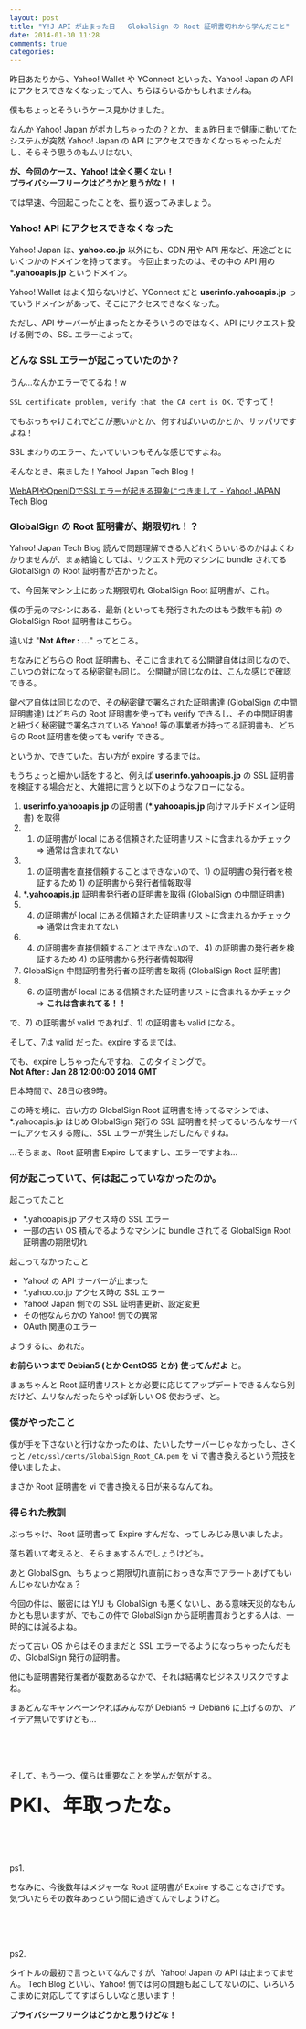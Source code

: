 ```yaml
---
layout: post
title: "Y!J API が止まった日 - GlobalSign の Root 証明書切れから学んだこと"
date: 2014-01-30 11:28
comments: true
categories:
---
```


昨日あたりから、Yahoo! Wallet や YConnect といった、Yahoo! Japan の API にアクセスできなくなったって人、ちらほらいるかもしれませんね。

僕もちょっとそういうケース見かけました。

なんか Yahoo! Japan がポカしちゃったの？とか、まぁ昨日まで健康に動いてたシステムが突然 Yahoo! Japan の API にアクセスできなくなっちゃったんだし、そらそう思うのもムリはない。

<strong>が、今回のケース、Yahoo! は全く悪くない！<br>プライバシーフリークはどうかと思うがな！！</strong>

では早速、今回起こったことを、振り返ってみましょう。

### Yahoo! API にアクセスできなくなった

Yahoo! Japan は、<b>yahoo.co.jp</b> 以外にも、CDN 用や API 用など、用途ごとにいくつかのドメインを持ってます。
今回止まったのは、その中の API 用の <b>*.yahooapis.jp</b> というドメイン。

Yahoo! Wallet はよく知らないけど、YConnect だと <b>userinfo.yahooapis.jp</b> っていうドメインがあって、そこにアクセスできなくなった。

ただし、API サーバーが止まったとかそういうのではなく、API にリクエスト投げる側での、SSL エラーによって。

<!-- more -->

### どんな SSL エラーが起こっていたのか？

<script src="https://gist.github.com/nov/8702799.js"></script>

うん...なんかエラーでてるね！w

<code>SSL certificate problem, verify that the CA cert is OK.</code> ですって！

でもぶっちゃけこれでどこが悪いかとか、何すればいいのかとか、サッパリですよね！

SSL まわりのエラー、たいていいつもそんな感じですよね。

そんなとき、来ました！Yahoo! Japan Tech Blog！

<a href="http://techblog.yahoo.co.jp/maintenance/4/">WebAPIやOpenIDでSSLエラーが起きる現象につきまして - Yahoo! JAPAN Tech Blog</a>

### GlobalSign の Root 証明書が、期限切れ！？

Yahoo! Japan Tech Blog 読んで問題理解できる人どれくらいいるのかはよくわかりませんが、まぁ結論としては、リクエスト元のマシンに bundle されてる GlobalSign の Root 証明書が古かったと。

で、今回某マシン上にあった期限切れ GlobalSign Root 証明書が、これ。

<script src="https://gist.github.com/nov/8703001.js"></script>

僕の手元のマシンにある、最新 (といっても発行されたのはもう数年も前) の GlobalSign Root 証明書はこちら。

<script src="https://gist.github.com/nov/8702954.js"></script>

違いは "<b>Not After : ...</b>" ってところ。

ちなみにどちらの Root 証明書も、そこに含まれてる公開鍵自体は同じなので、こいつの対になってる秘密鍵も同じ。
公開鍵が同じなのは、こんな感じで確認できる。

<script src="https://gist.github.com/nov/8699469.js"></script>

鍵ペア自体は同じなので、その秘密鍵で署名された証明書達 (GlobalSign の中間証明書達) はどちらの Root 証明書を使っても verify できるし、その中間証明書と紐づく秘密鍵で署名されている Yahoo! 等の事業者が持ってる証明書も、どちらの Root 証明書を使っても verify できる。

というか、できていた。古い方が expire するまでは。

もうちょっと細かい話をすると、例えば <b>userinfo.yahooapis.jp</b> の SSL 証明書を検証する場合だと、大雑把に言うと以下のようなフローになる。

1. <b>userinfo.yahooapis.jp</b> の証明書 (<b>*.yahooapis.jp</b> 向けマルチドメイン証明書) を取得
2. 1) の証明書が local にある信頼された証明書リストに含まれるかチェック => 通常は含まれてない
3. 1) の証明書を直接信頼することはできないので、1) の証明書の発行者を検証するため 1) の証明書から発行者情報取得
4. <b>*.yahooapis.jp</b> 証明書発行者の証明書を取得 (GlobalSign の中間証明書)
4. 4) の証明書が local にある信頼された証明書リストに含まれるかチェック => 通常は含まれてない
5. 4) の証明書を直接信頼することはできないので、4) の証明書の発行者を検証するため 4) の証明書から発行者情報取得
6. GlobalSign 中間証明書発行者の証明書を取得 (GlobalSign Root 証明書)
7. 6) の証明書が local にある信頼された証明書リストに含まれるかチェック => <b>これは含まれてる！！</b>

で、7) の証明書が valid であれば、1) の証明書も valid になる。

そして、7は valid だった。expire するまでは。

でも、expire しちゃったんですね、このタイミングで。<br>
<b>Not After : Jan 28 12:00:00 2014 GMT</b>

日本時間で、28日の夜9時。

この時を境に、古い方の GlobalSign Root 証明書を持ってるマシンでは、*.yahooapis.jp はじめ GlobalSign 発行の SSL 証明書を持ってるいろんなサーバーにアクセスする際に、SSL エラーが発生しだしたんですね。

...そらまぁ、Root 証明書 Expire してますし、エラーですよね...

### 何が起こっていて、何は起こっていなかったのか。

起こってたこと

* *.yahooapis.jp アクセス時の SSL エラー
* 一部の古い OS 積んでるようなマシンに bundle されてる GlobalSign Root 証明書の期限切れ

起こってなかったこと

* Yahoo! の API サーバーが止まった
* *.yahoo.co.jp アクセス時の SSL エラー
* Yahoo! Japan 側での SSL 証明書更新、設定変更
* その他なんらかの Yahoo! 側での異常
* OAuth 関連のエラー

ようするに、あれだ。

<b>お前らいつまで Debian5 (とか CentOS5 とか) 使ってんだよ</b> と。

まぁちゃんと Root 証明書リストとか必要に応じてアップデートできるんなら別だけど、ムリなんだったらやっぱ新しい OS 使おうぜ、と。

### 僕がやったこと

僕が手を下さないと行けなかったのは、たいしたサーバーじゃなかったし、さくっと <code>/etc/ssl/certs/GlobalSign_Root_CA.pem</code> を vi で書き換えるという荒技を使いましたよ。

まさか Root 証明書を vi で書き換える日が来るなんてね。

### 得られた教訓

ぶっちゃけ、Root 証明書って Expire すんだな、ってしみじみ思いましたよ。

落ち着いて考えると、そらまぁするんでしょうけども。

あと GlobalSign、もちょっと期限切れ直前におっきな声でアラートあげてもいんじゃないかなぁ？

今回の件は、厳密には Y!J も GlobalSign も悪くないし、ある意味天災的なもんかとも思いますが、でもこの件で GlobalSign から証明書買おうとする人は、一時的には減るよね。

だって古い OS からはそのままだと SSL エラーでるようになっちゃったんだもの、GlobalSign 発行の証明書。

他にも証明書発行業者が複数あるなかで、それは結構なビジネスリスクですよね。

まぁどんなキャンペーンやればみんなが Debian5 -> Debian6 に上げるのか、アイデア無いですけども...

<br>
<br>
<br>

そして、もう一つ、僕らは重要なことを学んだ気がする。

<strong style="font-size: 2.5em">PKI、年取ったな。</strong>

<br>
<br>
<br>

ps1.

ちなみに、今後数年はメジャーな Root 証明書が Expire することなさげです。気づいたらその数年あっという間に過ぎてんでしょうけど。

<br>
<br>
<br>

ps2.

タイトルの最初で言っといてなんですが、Yahoo! Japan の API は止まってません。
Tech Blog といい、Yahoo! 側では何の問題も起こしてないのに、いろいろこまめに対応しててすばらしいなと思います！

<strong>プライバシーフリークはどうかと思うけどな！</strong>